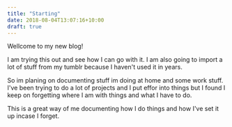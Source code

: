 ```yaml
---
title: "Starting"
date: 2018-08-04T13:07:16+10:00
draft: true
---
```


Wellcome to my new blog!

I am trying this out and see how I can go with it. I am also going to import a lot of stuff from my tumblr because I haven't used it in years.

So im planing on documenting stuff im doing at home and some work stuff. I've been trying to do a lot of projects and I put effor into things but I found I keep on forgetting where I am with things and what I have to do.

This is a great way of me documenting how I do things and how I've set it up incase I forget. 
